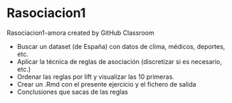 # Rasociacion1
Rasociacion1-amora  created by GitHub Classroom

* Buscar un dataset (de España) con datos de clima, médicos, deportes, etc.
* Aplicar la técnica de reglas de asociación (discretizar si es necesario, etc.)
* Ordenar las reglas por lift y visualizar las 10 primeras. 
* Crear un .Rmd con el  presente ejercicio y el fichero de salida 
* Conclusiones que sacas de las reglas


